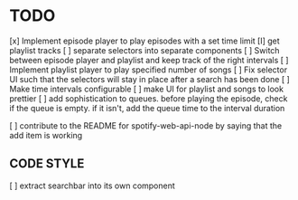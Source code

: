 # TODO

[x] Implement episode player to play episodes with a set time limit
[I] get playlist tracks
[ ] separate selectors into separate components
[ ] Switch between episode player and playlist and keep track of the right intervals
[ ] Implement playlist player to play specified number of songs
[ ] Fix selector UI such that the selectors will stay in place after a search has been done
[ ] Make time intervals configurable
[ ] make UI for playlist and songs to look prettier
[ ] add sophistication to queues. before playing the episode, check if the queue is empty. if it isn't, add the queue time to the interval duration

[ ] contribute to the README for spotify-web-api-node by saying that the add item is working

## CODE STYLE

[ ] extract searchbar into its own component

